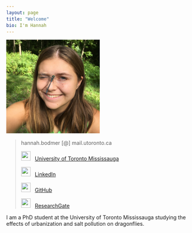 ```yaml
---
layout: page
title: "Welcome"
bio: I'm Hannah
---
```


<img src="content/profile-pic.jpg" width="250" height="250" />

> hannah.bodmer [@] mail.utoronto.ca
>
><img src="https://upload.wikimedia.org/wikipedia/en/thumb/0/04/Utoronto_coa.svg/1200px-Utoronto_coa.svg.png" width="25" height="25" />&nbsp;&nbsp;&nbsp;[University of Toronto Mississauga](https://www.utm.utoronto.ca/biology/people/hannah-bodmer)
>
><img src="https://upload.wikimedia.org/wikipedia/commons/c/ca/LinkedIn_logo_initials.png" width="25" height="25" />&nbsp;&nbsp;&nbsp;[LinkedIn](https://www.linkedin.com/in/hannah-bodmer)
>
><img src="https://upload.wikimedia.org/wikipedia/commons/thumb/9/91/Octicons-mark-github.svg/640px-Octicons-mark-github.svg.png" width="25" height="25" />&nbsp;&nbsp;&nbsp;[GitHub](https://github.com/hmbodmer)
>
><img src="https://upload.wikimedia.org/wikipedia/commons/thumb/5/5e/ResearchGate_icon_SVG.svg/2048px-ResearchGate_icon_SVG.svg.png" width="25" height="25" />&nbsp;&nbsp;&nbsp;[ResearchGate](https://www.researchgate.net/profile/Hannah-Bodmer)


I am a PhD student at the University of Toronto Mississauga studying the effects of urbanization and salt pollution on dragonflies.
